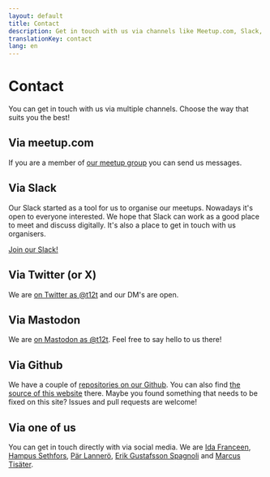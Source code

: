 ```yaml
---
layout: default
title: Contact
description: Get in touch with us via channels like Meetup.com, Slack, Twitter and more.
translationKey: contact
lang: en
---
```


# Contact

You can get in touch with us via multiple channels. Choose the way that suits you the best!

## Via meetup.com

If you are a member of [our meetup group](https://www.meetup.com/t12t-Stockholm/) you can send us messages.

## Via Slack

Our Slack started as a tool for us to organise our meetups. Nowadays it's open to everyone interested. We hope that Slack can work as a good place to meet and discuss digitally. It's also a place to get in touch with us organisers.

[Join our Slack!](https://join.slack.com/t/t12t/shared_invite/enQtNjA5NDYyOTExNjY4LTFjYmQ3MmI4N2I0YTIyZjgzMmMxMWYxNjNhYTJlNDM3Zjk3NmNhNjA1NTFiZWI5ZmZmYmE4NjRmMDIzNDUwNTE)

## Via Twitter (or X)

We are [on Twitter as @t12t](https://twitter.com/t12t) and our DM's are open.

## Via Mastodon

We are [on Mastodon as @t12t](https://a11y.social/@t12t). Feel free to say hello to us there!

## Via Github

We have a couple of [repositories on our Github](https://github.com/t12t). You can also find [the source of this website](https://github.com/t12t/t12t.github.io) there. Maybe you found something that needs to be fixed on this site? Issues and pull requests are welcome!

## Via one of us

You can get in touch directly with via social media. We are [Ida Franceen](https://strangeobject.space/@kolombiken), [Hampus Sethfors](https://twitter.com/hampelusken), [Pär Lannerö](https://www.linkedin.com/in/lannero/), [Erik Gustafsson Spagnoli](https://www.linkedin.com/in/valross/) and [Marcus Tisäter](https://www.linkedin.com/in/marcus-tis%C3%A4ter-7a740480/).
